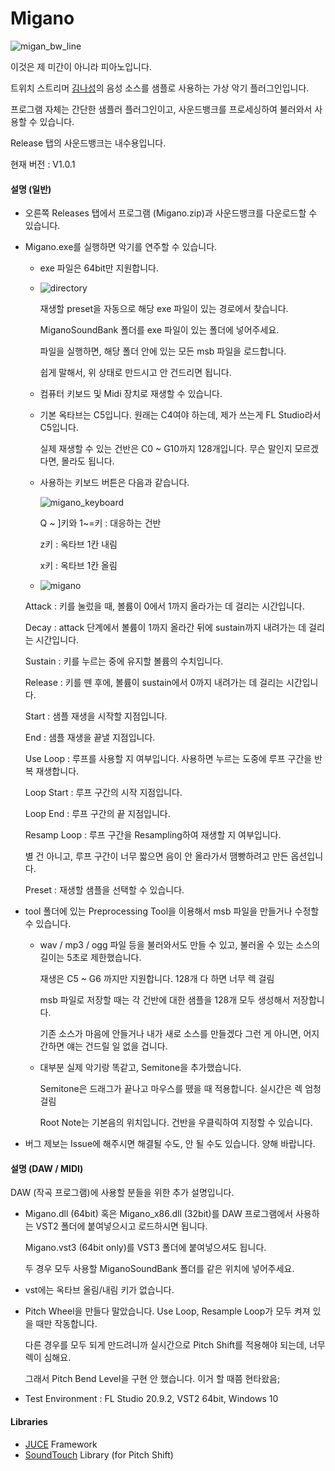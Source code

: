 # Migano


![migan_bw_line](https://user-images.githubusercontent.com/26345945/172053377-39f2c346-14c0-4ff4-9e16-e84352e673b8.jpg)

이것은 제 미간이 아니라 피아노입니다.

트위치 스트리머 [김나성](https://twitch.tv/naseongkim)의 음성 소스를 샘플로 사용하는 가상 악기 플러그인입니다.

프로그램 자체는 간단한 샘플러 플러그인이고, 사운드뱅크를 프로세싱하여 불러와서 사용할 수 있습니다.

Release 탭의 사운드뱅크는 내수용입니다.

현재 버전 : V1.0.1



#### 설명 (일반)

- 오른쪽 Releases 탭에서 프로그램 (Migano.zip)과 사운드뱅크를 다운로드할 수 있습니다.

- Migano.exe를 실행하면 악기를 연주할 수 있습니다.

  - exe 파일은 64bit만 지원합니다.

  - ![directory](https://user-images.githubusercontent.com/26345945/172053729-1f3bb6ab-5b1f-4dc2-bb93-373658c177d4.png)

    재생할 preset을 자동으로 해당 exe 파일이 있는 경로에서 찾습니다.

    MiganoSoundBank 폴더를 exe 파일이 있는 폴더에 넣어주세요.

    파일을 실행하면, 해당 폴더 안에 있는 모든 msb 파일을 로드합니다.

    쉽게 말해서, 위 상태로 만드시고 안 건드리면 됩니다.

  - 컴퓨터 키보드 및 Midi 장치로 재생할 수 있습니다.

  - 기본 옥타브는 C5입니다. 원래는 C4여야 하는데, 제가 쓰는게 FL Studio라서 C5입니다.

    실제 재생할 수 있는 건반은 C0 ~ G10까지 128개입니다. 무슨 말인지 모르겠다면, 몰라도 됩니다.

  - 사용하는 키보드 버튼은 다음과 같습니다.

    ![migano_keyboard](https://user-images.githubusercontent.com/26345945/172056906-fc2ff7e1-bad1-4e38-b865-96f910c10f82.jpg)

    Q ~ ]키와 1~=키 : 대응하는 건반

    z키 : 옥타브 1칸 내림

    x키 : 옥타브 1칸 올림

  

  -  ![migano](https://user-images.githubusercontent.com/26345945/172053392-a9b99d79-cd06-4555-be47-14067286e843.png)

    Attack : 키를 눌렀을 때, 볼륨이 0에서 1까지 올라가는 데 걸리는 시간입니다.

    Decay : attack 단계에서 볼륨이 1까지 올라간 뒤에 sustain까지 내려가는 데 걸리는 시간입니다.

    Sustain : 키를 누르는 중에 유지할 볼륨의 수치입니다.

    Release : 키를 뗀 후에, 볼륨이 sustain에서 0까지 내려가는 데 걸리는 시간입니다.

     

    Start : 샘플 재생을 시작할 지점입니다.

    End : 샘플 재생을 끝낼 지점입니다.

    

    Use Loop : 루프를 사용할 지 여부입니다. 사용하면 누르는 도중에 루프 구간을 반복 재생합니다.

    Loop Start : 루프 구간의 시작 지점입니다.

    Loop End : 루프 구간의 끝 지점입니다.

    Resamp Loop : 루프 구간을 Resampling하여 재생할 지 여부입니다.

    별 건 아니고, 루프 구간이 너무 짧으면 음이 안 올라가서 땜빵하려고 만든 옵션입니다.

    

    Preset : 재생할 샘플을 선택할 수 있습니다.

    

- tool 폴더에 있는 Preprocessing Tool을 이용해서 msb 파일을 만들거나 수정할 수 있습니다.

  - wav / mp3 / ogg 파일 등을 불러와서도 만들 수 있고, 불러올 수 있는 소스의 길이는 5초로 제한했습니다.

    재생은 C5 ~ G6 까지만 지원합니다. 128개 다 하면 너무 렉 걸림

    msb 파일로 저장할 때는 각 건반에 대한 샘플을 128개 모두 생성해서 저장합니다.

    기존 소스가 마음에 안들거나 내가 새로 소스를 만들겠다 그런 게 아니면, 어지간하면 얘는 건드릴 일 없을 겁니다.

  

  - 대부분 실제 악기랑 똑같고, Semitone을 추가했습니다.

    Semitone은 드래그가 끝나고 마우스를 뗐을 때 적용합니다. 실시간은 렉 엄청 걸림

    Root Note는 기본음의 위치입니다. 건반을 우클릭하여 지정할 수 있습니다.

  

- 버그 제보는 Issue에 해주시면 해결될 수도, 안 될 수도 있습니다. 양해 바랍니다.



#### 설명 (DAW / MIDI)

DAW (작곡 프로그램)에 사용할 분들을 위한 추가 설명입니다.

- Migano.dll (64bit) 혹은 Migano_x86.dll (32bit)를 DAW 프로그램에서 사용하는 VST2 폴더에 붙여넣으시고 로드하시면 됩니다.

  Migano.vst3 (64bit only)를 VST3 폴더에 붙여넣으셔도 됩니다.

  두 경우 모두 사용할 MiganoSoundBank 폴더를 같은 위치에 넣어주세요.

- vst에는 옥타브 올림/내림 키가 없습니다.

- Pitch Wheel을 만들다 말았습니다. Use Loop, Resample Loop가 모두 켜져 있을 때만 작동합니다.

  다른 경우를 모두 되게 만드려니까 실시간으로 Pitch Shift를 적용해야 되는데, 너무 렉이 심해요.

  그래서 Pitch Bend Level을 구현 안 했습니다. 이거 할 때쯤 현타왔음;



- Test Environment : FL Studio 20.9.2, VST2 64bit, Windows 10



#### Libraries

- [JUCE](https://juce.com/) Framework
- [SoundTouch](https://www.surina.net/soundtouch/) Library (for Pitch Shift)

